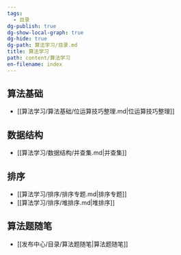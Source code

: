 ```yaml
---
tags:
  - 目录
dg-publish: true
dg-show-local-graph: true
dg-hide: true
dg-path: 算法学习/目录.md
title: 算法学习
path: content/算法学习
en-filename: index
---
```

## 算法基础
- [[算法学习/算法基础/位运算技巧整理.md|位运算技巧整理]]

## 数据结构
- [[算法学习/数据结构/并查集.md|并查集]]

## 排序
- [[算法学习/排序/排序专题.md|排序专题]]
- [[算法学习/排序/堆排序.md|堆排序]]

## 算法题随笔
- [[发布中心/目录/算法题随笔|算法题随笔]]
